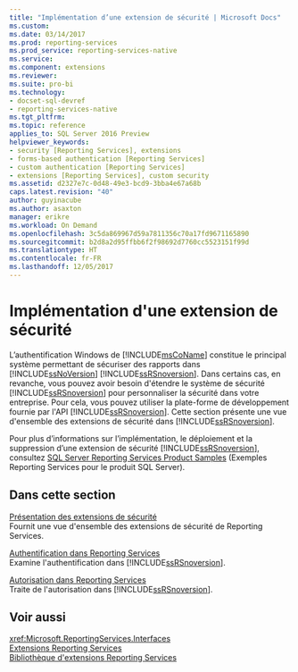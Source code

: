 ```yaml
---
title: "Implémentation d’une extension de sécurité | Microsoft Docs"
ms.custom: 
ms.date: 03/14/2017
ms.prod: reporting-services
ms.prod_service: reporting-services-native
ms.service: 
ms.component: extensions
ms.reviewer: 
ms.suite: pro-bi
ms.technology:
- docset-sql-devref
- reporting-services-native
ms.tgt_pltfrm: 
ms.topic: reference
applies_to: SQL Server 2016 Preview
helpviewer_keywords:
- security [Reporting Services], extensions
- forms-based authentication [Reporting Services]
- custom authentication [Reporting Services]
- extensions [Reporting Services], custom security
ms.assetid: d2327e7c-0d48-49e3-bcd9-3bba4e67a68b
caps.latest.revision: "40"
author: guyinacube
ms.author: asaxton
manager: erikre
ms.workload: On Demand
ms.openlocfilehash: 3c5da869967d59a7811356c70a17fd9671165890
ms.sourcegitcommit: b2d8a2d95ffbb6f2f98692d7760cc5523151f99d
ms.translationtype: HT
ms.contentlocale: fr-FR
ms.lasthandoff: 12/05/2017
---
```

# <a name="implementing-a-security-extension"></a>Implémentation d'une extension de sécurité
  L’authentification Windows de [!INCLUDE[msCoName](../../../includes/msconame-md.md)] constitue le principal système permettant de sécuriser des rapports dans [!INCLUDE[ssNoVersion](../../../includes/ssnoversion-md.md)] [!INCLUDE[ssRSnoversion](../../../includes/ssrsnoversion-md.md)]. Dans certains cas, en revanche, vous pouvez avoir besoin d'étendre le système de sécurité [!INCLUDE[ssRSnoversion](../../../includes/ssrsnoversion-md.md)] pour personnaliser la sécurité dans votre entreprise. Pour cela, vous pouvez utiliser la plate-forme de développement fournie par l'API [!INCLUDE[ssRSnoversion](../../../includes/ssrsnoversion-md.md)]. Cette section présente une vue d'ensemble des extensions de sécurité dans [!INCLUDE[ssRSnoversion](../../../includes/ssrsnoversion-md.md)].  
  
 Pour plus d’informations sur l’implémentation, le déploiement et la suppression d’une extension de sécurité [!INCLUDE[ssRSnoversion](../../../includes/ssrsnoversion-md.md)], consultez [SQL Server Reporting Services Product Samples](http://go.microsoft.com/fwlink/?LinkId=177889) (Exemples Reporting Services pour le produit SQL Server).  
  
## <a name="in-this-section"></a>Dans cette section  
 [Présentation des extensions de sécurité](../../../reporting-services/extensions/security-extension/security-extensions-overview.md)  
 Fournit une vue d'ensemble des extensions de sécurité de Reporting Services.  
  
 [Authentification dans Reporting Services](../../../reporting-services/extensions/security-extension/authentication-in-reporting-services.md)  
 Examine l'authentification dans [!INCLUDE[ssRSnoversion](../../../includes/ssrsnoversion-md.md)].  
  
 [Autorisation dans Reporting Services](../../../reporting-services/extensions/security-extension/authorization-in-reporting-services.md)  
 Traite de l'autorisation dans [!INCLUDE[ssRSnoversion](../../../includes/ssrsnoversion-md.md)].  
  
## <a name="see-also"></a>Voir aussi  
 <xref:Microsoft.ReportingServices.Interfaces>   
 [Extensions Reporting Services](../../../reporting-services/extensions/reporting-services-extensions.md)   
 [Bibliothèque d'extensions Reporting Services](../../../reporting-services/extensions/reporting-services-extension-library.md)  
  
  
